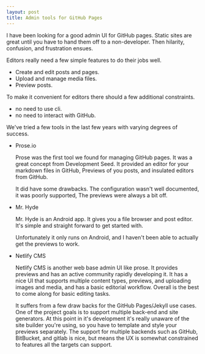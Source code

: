 ```yaml
---
layout: post
title: Admin tools for GitHub Pages
---
```


I have been looking for a good admin UI for GitHub pages. Static sites are great until you have to hand them off to a non-developer. Then hilarity, confusion, and frustration ensues.

Editors really need a few simple features to do their jobs well.

* Create and edit posts and pages.
* Upload and manage media files.
* Preview posts.

To make it convenient for editors there should a few additional constraints. 

* no need to use cli.
* no need to interact with GitHub.

We've tried a few tools in the last few years with varying degrees of success.

* Prose.io

  Prose was the first tool we found for managing GitHub pages. It was a great concept from Development Seed. It provided an editor for your markdown files in GitHub, Previews of you posts, and insulated editors from GitHub.

  It did have some drawbacks. The configuration wasn't well documented, it was poorly supported, The previews were always a bit off.

* Mr. Hyde

  Mr. Hyde is an Android app. It gives you a file browser and post editor. It's simple and straight forward to get started with. 

  Unfortunately it only runs on Android, and I haven't been able to actually get the previews to work.

* Netlify CMS

  Netlify CMS is another web base admin UI like prose. It provides previews and has an active community rapidly developing it. It has a nice UI that supports multiple content types, previews, and uploading images and media, and has a basic editorial workflow. Overall is the best to come along for basic editing tasks. 

  It suffers from a few draw backs for the GitHub Pages/Jekyll use cases. One of the project goals is to support multiple back-end and site generators. At this point in it's development it's really unaware of the site builder you're using, so you have to template and style your previews separately. The support for multiple backends such as GitHub, BitBucket, and gitlab is nice, but means the UX is somewhat constrained to features all the targets can support.

